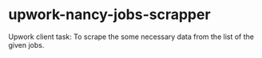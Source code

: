 # upwork-nancy-jobs-scrapper
Upwork client task: To scrape the some necessary data from the list of the given jobs.
